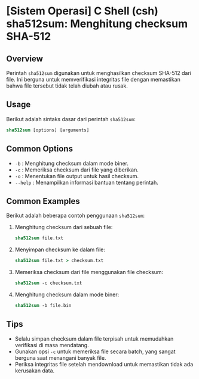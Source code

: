 # [Sistem Operasi] C Shell (csh) sha512sum: Menghitung checksum SHA-512

## Overview
Perintah `sha512sum` digunakan untuk menghasilkan checksum SHA-512 dari file. Ini berguna untuk memverifikasi integritas file dengan memastikan bahwa file tersebut tidak telah diubah atau rusak.

## Usage
Berikut adalah sintaks dasar dari perintah `sha512sum`:

```csh
sha512sum [options] [arguments]
```

## Common Options
- `-b` : Menghitung checksum dalam mode biner.
- `-c` : Memeriksa checksum dari file yang diberikan.
- `-o` : Menentukan file output untuk hasil checksum.
- `--help` : Menampilkan informasi bantuan tentang perintah.

## Common Examples
Berikut adalah beberapa contoh penggunaan `sha512sum`:

1. Menghitung checksum dari sebuah file:
   ```csh
   sha512sum file.txt
   ```

2. Menyimpan checksum ke dalam file:
   ```csh
   sha512sum file.txt > checksum.txt
   ```

3. Memeriksa checksum dari file menggunakan file checksum:
   ```csh
   sha512sum -c checksum.txt
   ```

4. Menghitung checksum dalam mode biner:
   ```csh
   sha512sum -b file.bin
   ```

## Tips
- Selalu simpan checksum dalam file terpisah untuk memudahkan verifikasi di masa mendatang.
- Gunakan opsi `-c` untuk memeriksa file secara batch, yang sangat berguna saat menangani banyak file.
- Periksa integritas file setelah mendownload untuk memastikan tidak ada kerusakan data.